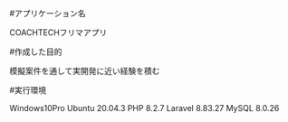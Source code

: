 #アプリケーション名

COACHTECHフリマアプリ


#作成した目的

模擬案件を通して実開発に近い経験を積む


#実行環境

Windows10Pro
Ubuntu 20.04.3
PHP 8.2.7
Laravel 8.83.27
MySQL 8.0.26

